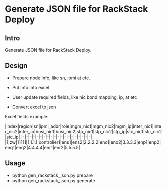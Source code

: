 # Generate JSON file for RackStack Deploy

## Intro
Generate JSON file for RackStack Deploy.

## Design
* Prepare node info, like sn, ipmi at etc.
* Put info into excel

* User update required fields, like nic bond mapping, ip, at etc
* Convert excel to json

Excel fields example:

|index|region|sn|ipmi_addr|role|mgm_nic1|mgm_nic2|mgm_ip|inter_nic1|inter_nic2|inter_ip|busi_nic1|busi_nic2|stp_nic1|stp_nic2|stp_ip|stc_nic1|stc_nic2|stc_ip|
|-|-|-|-|-|-|-|-|-|-|-|-|-|-|-|-|-|-|-|-|
|1|zw|11111|1.1.1.1|controller1|ens1|ens2|2.2.2.2|eno1|eno2|3.3.3.3|enp1|enp2|enq1|enq2|4.4.4.4|enr1|enr2|5.5.5.5|


## Usage
* python gen_rackstack_json.py prepare
* python gen_rackstack_json.py generate
